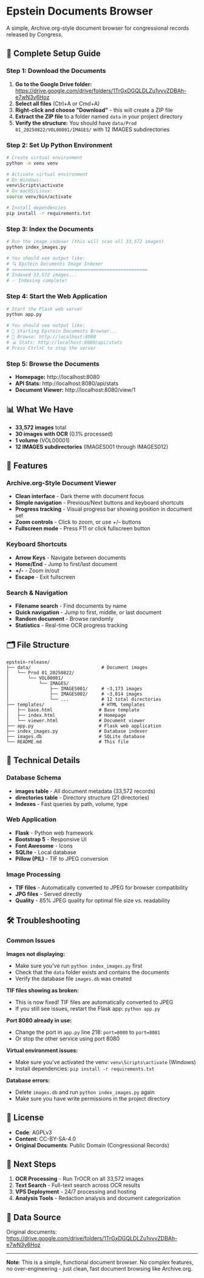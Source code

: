 # Epstein Documents Browser

A simple, Archive.org-style document browser for congressional records released by Congress.

## 🚀 Complete Setup Guide

### Step 1: Download the Documents
1. **Go to the Google Drive folder:** https://drive.google.com/drive/folders/1TrGxDGQLDLZu1vvvZDBAh-e7wN3y6Hoz
2. **Select all files** (Ctrl+A or Cmd+A)
3. **Right-click and choose "Download"** - this will create a ZIP file
4. **Extract the ZIP file** to a folder named `data` in your project directory
5. **Verify the structure:** You should have `data/Prod 01_20250822/VOL00001/IMAGES/` with 12 IMAGES subdirectories

### Step 2: Set Up Python Environment
```bash
# Create virtual environment
python -m venv venv

# Activate virtual environment
# On Windows:
venv\Scripts\activate
# On macOS/Linux:
source venv/bin/activate

# Install dependencies
pip install -r requirements.txt
```

### Step 3: Index the Documents
```bash
# Run the image indexer (this will scan all 33,572 images)
python index_images.py

# You should see output like:
# 🔍 Epstein Documents Image Indexer
# ==================================================
# Indexed 33,572 images...
# ✅ Indexing complete!
```

### Step 4: Start the Web Application
```bash
# Start the Flask web server
python app.py

# You should see output like:
# 🚀 Starting Epstein Documents Browser...
# 📖 Browse: http://localhost:8080
# 📊 Stats: http://localhost:8080/api/stats
# Press Ctrl+C to stop the server
```

### Step 5: Browse the Documents
- **Homepage:** http://localhost:8080
- **API Stats:** http://localhost:8080/api/stats
- **Document Viewer:** http://localhost:8080/view/1

## 📊 What We Have

- **33,572 images** total
- **30 images with OCR** (0.1% processed)
- **1 volume** (VOL00001)
- **12 IMAGES subdirectories** (IMAGES001 through IMAGES012)

## 🎯 Features

### Archive.org-Style Document Viewer
- **Clean interface** - Dark theme with document focus
- **Simple navigation** - Previous/Next buttons and keyboard shortcuts
- **Progress tracking** - Visual progress bar showing position in document set
- **Zoom controls** - Click to zoom, or use +/- buttons
- **Fullscreen mode** - Press F11 or click fullscreen button

### Keyboard Shortcuts
- **Arrow Keys** - Navigate between documents
- **Home/End** - Jump to first/last document
- **+/-** - Zoom in/out
- **Escape** - Exit fullscreen

### Search & Navigation
- **Filename search** - Find documents by name
- **Quick navigation** - Jump to first, middle, or last document
- **Random document** - Browse randomly
- **Statistics** - Real-time OCR progress tracking

## 🗂️ File Structure

```
epstein-release/
├── data/                          # Document images
│   └── Prod 01_20250822/
│       └── VOL00001/
│           └── IMAGES/
│               ├── IMAGES001/     # ~3,173 images
│               ├── IMAGES002/     # ~3,014 images
│               └── ...            # 12 total directories
├── templates/                     # HTML templates
│   ├── base.html                 # Base template
│   ├── index.html                # Homepage
│   └── viewer.html               # Document viewer
├── app.py                        # Flask web application
├── index_images.py               # Database indexer
├── images.db                     # SQLite database
└── README.md                     # This file
```

## 🔧 Technical Details

### Database Schema
- **images table** - All document metadata (33,572 records)
- **directories table** - Directory structure (21 directories)
- **Indexes** - Fast queries by path, volume, type

### Web Application
- **Flask** - Python web framework
- **Bootstrap 5** - Responsive UI
- **Font Awesome** - Icons
- **SQLite** - Local database
- **Pillow (PIL)** - TIF to JPEG conversion

### Image Processing
- **TIF files** - Automatically converted to JPEG for browser compatibility
- **JPG files** - Served directly
- **Quality** - 85% JPEG quality for optimal file size vs. readability

## 🛠️ Troubleshooting

### Common Issues

**Images not displaying:**
- Make sure you've run `python index_images.py` first
- Check that the `data` folder exists and contains the documents
- Verify the database file `images.db` was created

**TIF files showing as broken:**
- This is now fixed! TIF files are automatically converted to JPEG
- If you still see issues, restart the Flask app: `python app.py`

**Port 8080 already in use:**
- Change the port in `app.py` line 218: `port=8080` to `port=8081`
- Or stop the other service using port 8080

**Virtual environment issues:**
- Make sure you've activated the venv: `venv\Scripts\activate` (Windows)
- Install dependencies: `pip install -r requirements.txt`

**Database errors:**
- Delete `images.db` and run `python index_images.py` again
- Make sure you have write permissions in the project directory

## 📝 License

- **Code**: AGPLv3
- **Content**: CC-BY-SA-4.0
- **Original Documents**: Public Domain (Congressional Records)

## 🎯 Next Steps

1. **OCR Processing** - Run TrOCR on all 33,572 images
2. **Text Search** - Full-text search across OCR results
3. **VPS Deployment** - 24/7 processing and hosting
4. **Analysis Tools** - Redaction analysis and document categorization

## 🔗 Data Source

Original documents: https://drive.google.com/drive/folders/1TrGxDGQLDLZu1vvvZDBAh-e7wN3y6Hoz

---

**Note**: This is a simple, functional document browser. No complex features, no over-engineering - just clean, fast document browsing like Archive.org.